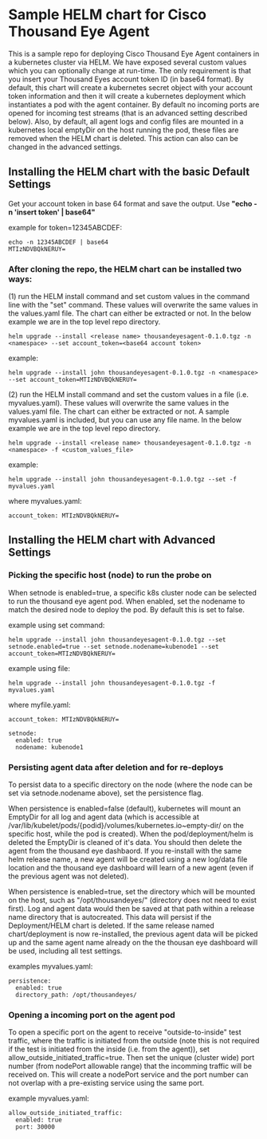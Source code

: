 # Sample HELM chart for Cisco Thousand Eye Agent

This is a sample repo for deploying Cisco Thousand Eye Agent containers in a kubernetes cluster via HELM. We have exposed several custom values which you can optionally change at run-time. The only requirement is that you insert your Thousand Eyes account token ID (in base64 format). By default, this chart will create a kubernetes secret object with your account token information and then it will create a kubernetes deployment which instantiates a pod with the agent container. By default no incoming ports are opened for incoming test streams (that is an advanced setting described below). Also, by default, all agent logs and config files are mounted in a kubernetes local emptyDir on the host running the pod, these files are removed when the HELM chart is deleted. This action can also can be changed in the advanced settings.

## Installing the HELM chart with the basic Default Settings

Get your account token in base 64 format and save the output. Use **"echo -n 'insert token' | base64"**

example for token=12345ABCDEF:
```
echo -n 12345ABCDEF | base64
MTIzNDVBQkNERUY=
```

### After cloning the repo, the HELM chart can be installed two ways:

(1) run the HELM install command and set custom values in the command line with the "set" command. These values will overwrite the same values in the values.yaml file. The chart can either be extracted or not. In the below example we are in the top level repo directory.

```
helm upgrade --install <release name> thousandeyesagent-0.1.0.tgz -n <namespace> --set account_token=<base64 account token>
```

example:
```
helm upgrade --install john thousandeyesagent-0.1.0.tgz -n <namespace> --set account_token=MTIzNDVBQkNERUY=
```

(2) run the HELM install command and set the custom values in a file (i.e. myvalues.yaml). These values will overwrite the same values in the values.yaml file. The chart can either be extracted or not. A sample myvalues.yaml is included, but you can use any file name. In the below example we are in the top level repo directory.

```
helm upgrade --install <release name> thousandeyesagent-0.1.0.tgz -n <namespace> -f <custom_values_file>
```

example:
```
helm upgrade --install john thousandeyesagent-0.1.0.tgz --set -f myvalues.yaml 
```
where myvalues.yaml: 
```
account_token: MTIzNDVBQkNERUY=
```

## Installing the HELM chart with Advanced Settings

### Picking the specific host (node) to run the probe on

When setnode is enabled=true, a specific k8s cluster node can be selected to run the thousand eye agent pod. When enabled, set the nodename to match the desired node to deploy the pod. By default this is set to false.

example using set command:
```
helm upgrade --install john thousandeyesagent-0.1.0.tgz --set setnode.enabled=true --set setnode.nodename=kubenode1 --set account_token=MTIzNDVBQkNERUY= 
```
example using file:
```
helm upgrade --install john thousandeyesagent-0.1.0.tgz -f myvalues.yaml
```
where myfile.yaml:
```
account_token: MTIzNDVBQkNERUY=

setnode:
  enabled: true
  nodename: kubenode1
```
### Persisting agent data after deletion and for re-deploys

To persist data to a specific directory on the node (where the node can be set via setnode.nodename above), set the persistence flag. 

When persistence is enabled=false (default), kubernetes will mount an EmptyDir for all log and agent data (which is accessible at /var/lib/kubelet/pods/{podid}/volumes/kubernetes.io~empty-dir/ on the specific host, while the pod is created). When the pod/deployment/helm is deleted the EmptyDir is cleaned of it's data. You should then delete the agent from the thousand eye dashbaord. If you re-install with the same helm release name, a new agent will be created using a new log/data file location and the thousand eye dashboard will learn of a new agent (even if the previous agent was not deleted).

When persistence is enabled=true, set the directory which will be mounted on the host, such as "/opt/thousandeyes/" (directory does not need to exist first). Log and agent data would then be saved at that path within a release name directory that is autocreated. This data will persist if the Deployment/HELM chart is deleted. If the same release named chart/deployment is now re-installed, the previous agent data will be picked up and the same agent name already on the the thousan eye dashboard will be used, including all test settings.

examples myvalues.yaml:
```
persistence:
  enabled: true
  directory_path: /opt/thousandeyes/
```
### Opening a incoming port on the agent pod

To open a specific port on the agent to receive "outside-to-inside" test traffic, where the traffic is initiated from the outside (note this is not required if the test is initiated from the inside (i.e. from the agent)), set allow_outside_initiated_traffic=true. Then set the unique (cluster wide) port number (from nodePort allowable range) that the incomming traffic will be received on. This will create a nodePort service and the port number can not overlap with a pre-existing service using the same port. 

example myvalues.yaml:
```
allow_outside_initiated_traffic:
  enabled: true
  port: 30000
```
